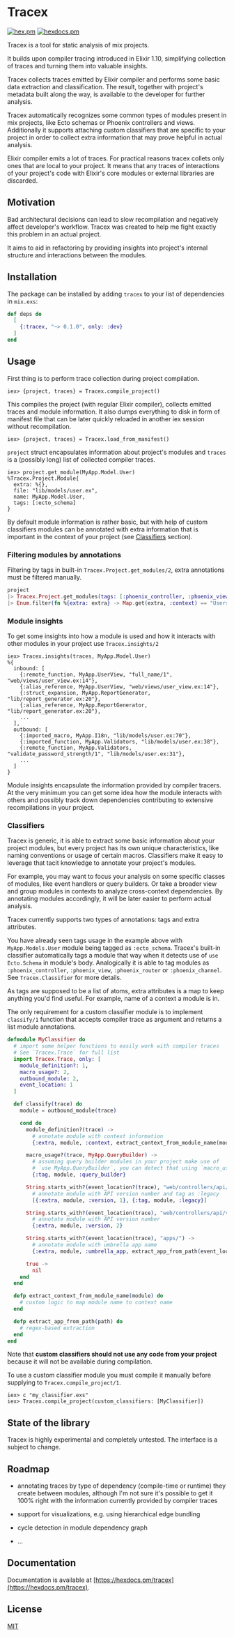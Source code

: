 # Tracex

[![hex.pm](https://img.shields.io/hexpm/v/tracex.svg?style=flat)](https://hex.pm/packages/tracex)
[![hexdocs.pm](https://img.shields.io/badge/docs-latest-green.svg?style=flat)](https://hexdocs.pm/tracex/)

Tracex is a tool for static analysis of mix projects.

It builds upon compiler tracing introduced in Elixir 1.10, simplifying collection of traces and turning them into valuable insights.

Tracex collects traces emitted by Elixir compiler and performs some basic data extraction and classification. The result, together with project's metadata built along the way, is available to the developer for further analysis.

Tracex automatically recognizes some common types of modules present in mix projects, like Ecto schemas or Phoenix controllers and views. Additionally it supports attaching custom classifiers that are specific to your project in order to collect extra information that may prove helpful in actual analysis.

Elixir compiler emits a lot of traces. For practical reasons tracex collets only ones that are local to your project. It means that any traces of interactions of your project's code with Elixir's core modules or external libraries are discarded.

## Motivation

Bad architectural decisions can lead to slow recompilation and negatively affect developer's workflow. Tracex was created to help me fight exactly this problem in an actual project.

It aims to aid in refactoring by providing insights into project's internal structure and interactions between the modules.

## Installation

The package can be installed by adding `tracex` to your list of dependencies in `mix.exs`:

```elixir
def deps do
  [
    {:tracex, "~> 0.1.0", only: :dev}
  ]
end
```

## Usage

First thing is to perform trace collection during project compilation.

```
iex> {project, traces} = Tracex.compile_project()
```

This compiles the project (with regular Elixir compiler), collects emitted traces and module information. It also dumps everything to disk in form of manifest file that can be later quickly reloaded in another iex session without recompilation.

```
iex> {project, traces} = Tracex.load_from_manifest()
```

`project` struct encapsulates information about project's modules and `traces` is a (possibly long) list of collected compiler traces.

```
iex> project.get_module(MyApp.Model.User)
%Tracex.Project.Module{
  extra: %{},
  file: "lib/models/user.ex",
  name: MyApp.Model.User,
  tags: [:ecto_schema]
}
```

By default module information is rather basic, but with help of custom classifiers modules can be annotated with extra information that is important in the context of your project (see [Classifiers](#classifiers) section).

### Filtering modules by annotations

Filtering by tags in built-in `Tracex.Project.get_modules/2`, extra annotations must be filtered manually.

```elixir
project
|> Tracex.Project.get_modules(tags: [:phoenix_controller, :phoenix_view])
|> Enum.filter(fn %{extra: extra} -> Map.get(extra, :context) == "Users" end)
```

### Module insights

To get some insights into how a module is used and how it interacts with other modules in your project use `Tracex.insights/2`

```
iex> Tracex.insights(traces, MyApp.Model.User)
%{
  inbound: [
    {:remote_function, MyApp.UserView, "full_name/1", "web/views/user_view.ex:14"},
    {:alias_reference, MyApp.UserView, "web/views/user_view.ex:14"},
    {:struct_expansion, MyApp.ReportGenerator, "lib/report_generator.ex:20"},
    {:alias_reference, MyApp.ReportGenerator, "lib/report_generator.ex:20"},
    ...
  ],
  outbound: [
    {:imported_macro, MyApp.I18n, "lib/models/user.ex:70"},
    {:imported_function, MyApp.Validators, "lib/models/user.ex:38"},
    {:remote_function, MyApp.Validators, "validate_password_strength/1", "lib/models/user.ex:31"},
    ...
  ]
}
```

Module insights encapsulate the information provided by compiler tracers. At the very minimum you can get some idea how the module interacts with others and possibly track down dependencies contributing to extensive recompilations in your project.


### Classifiers

Tracex is generic, it is able to extract some basic information about your project modules, but every project has its own unique characteristics, like naming conventions or usage of certain macros. Classifiers make it easy to leverage that tacit knowledge to annotate your project's modules.

For example, you may want to focus your analysis on some specific classes of modules, like event handlers or query builders. Or take a broader view and group modules in contexts to analyze cross-context dependencies. By annotating modules accordingly, it will be later easier to perform actual analysis.

Tracex currently supports two types of annotations: tags and extra attributes.

You have already seen tags usage in the example above with `MyApp.Models.User` module being tagged as `:ecto_schema`. Tracex's built-in classifier automatically tags a module that way when it detects use of `use Ecto.Schema` in module's body. Analogically it is able to tag modules as `:phoenix_controller`, `:phoenix_view`, `:phoenix_router` or `:phoenix_channel`. See `Tracex.Classifier` for more details.

As tags are supposed to be a list of atoms, extra attributes is a map to keep anything you'd find useful. For example, name of a context a module is in.

The only requirement for a custom classifier module is to implement `classify/1` function that accepts compiler trace as argument and returns a list module annotations.

```elixir
defmodule MyClassifier do
  # import some helper functions to easily work with compiler traces
  # See `Tracex.Trace` for full list
  import Tracex.Trace, only: [
    module_definition?: 1,
    macro_usage?: 2,
    outbound_module: 2,
    event_location: 1
  ]

  def classify(trace) do
    module = outbound_module(trace)

    cond do
      module_definition?(trace) ->
        # annotate module with context information
        {:extra, module, :context, extract_context_from_module_name(module)}

      macro_usage?(trace, MyApp.QueryBuilder) ->
        # assuming query builder modules in your project make use of
        # `use MyApp.QueryBuilder`, you can detect that using `macro_usage?/2`
        {:tag, module, :query_builder}

      String.starts_with?(event_location?(trace), "web/controllers/api/v1/") ->
        # annotate module with API version number and tag as :legacy
        [{:extra, module, :version, 1}, {:tag, module, :legacy}]

      String.starts_with?(event_location(trace), "web/controllers/api/v2/") ->
        # annotate module with API version number
        {:extra, module, :version, 2}

      String.starts_with?(event_location(trace), "apps/") ->
        # annotate module with umbrella app name
        {:extra, module, :umbrella_app, extract_app_from_path(event_location(trace))}

      true ->
        nil
    end
  end

  defp extract_context_from_module_name(module) do
    # custom logic to map module name to context name
  end

  defp extract_app_from_path(path) do
    # regex-based extraction
  end
end
```

Note that **custom classifiers should not use any code from your project** because it will not be available during compilation.

To use a custom classifier module you must compile it manually before supplying to `Tracex.compile_project/1`.

```
iex> c "my_classifier.exs"
iex> Tracex.compile_project(custom_classifiers: [MyClassifier])
```

## State of the library

Tracex is highly experimental and completely untested. The interface is a subject to change.

## Roadmap

* annotating traces by type of dependency (compile-time or runtime) they create between modules, although I'm not sure it's possible to get it 100% right with the information currently provided by compiler traces

* support for visualizations, e.g. using hierarchical edge bundling

* cycle detection in module dependency graph

* ...

## Documentation

Documentation is available at [https://hexdocs.pm/tracex](https://hexdocs.pm/tracex).

## License

[MIT](LICENSE)

